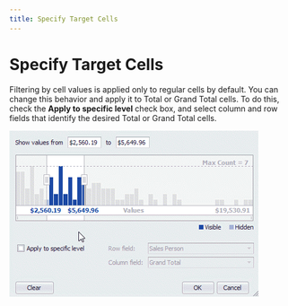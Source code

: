 ```yaml
---
title: Specify Target Cells
---
```

# Specify Target Cells
Filtering by cell values is applied only to regular cells by default. You can change this behavior and apply it to Total or Grand Total cells. To do this, check the **Apply to specific level** check box, and select column and row fields that identify the desired Total or Grand Total cells.

![EUC_SummaryFilter_ChangeLevel](../../../../../images/img16909.gif)